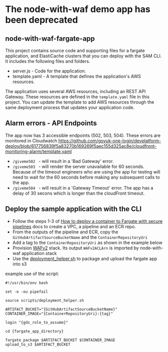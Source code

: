 # The node-with-waf demo app has been deprecated

## node-with-waf-fargate-app

This project contains source code and supporting files for a fargate application, and ElastiCache clusters that you can deploy with the SAM CLI. It includes the following files and folders.

- server.js - Code for the application.
- template.yaml - A template that defines the application's AWS resources.

The application uses several AWS resources, including an REST API Gateway.
These resources are defined in the `template.yaml` file in this project.
You can update the template to add AWS resources through the same deployment process that updates your application code.

## Alarm errors - API Endpoints

The app now has 3 accessible endpoints (502, 503, 504). These errors are monitored in Cloudwatch https://github.com/govuk-one-login/devplatform-deploy/blob/617756839f5a83270b169269f5aec155d325ac8e/cloudfront-monitoring-alarm/template.yaml
- ```/giveme502 ``` - will result in a 'Bad Gateway' error. 
- ```/giveme503 ``` - will render the server unavailable for 60 seconds. Because of the timeout engineers who are using the app for testing will need to wait for the 60 seconds before making any subsequent calls to the app. 
- ```/giveme504 ``` - will result in a 'Gateway Timeout' error. The app has a delay of 30 secons which is longer than the cloudFront timeout. 

## Deploy the sample application with the CLI

- Follow the steps 1-3 of [How to deploy a container to Fargate with secure pipelines][1] docs to create a VPC, a pipeline and an ECR repo.
- From the outputs of the pipeline and ECR, copy the `GitHubArtifactSourceBucketName` and the `ContainerRepositoryUri`
- Add a tag to the `ContainerRepositoryUri` as shown in the example below
- Provision [WAFv2][3] stack. Its output `WAFv2ACLArn` is imported by node-with-waf application stack
- Use the [deployment_helper.sh][2] to package and upload the fargate app into s3

example use of the script:
```
#!/usr/bin/env bash

set -e -ou pipefail

source scripts/deployment_helper.sh

ARTIFACT_BUCKET="{GitHubArtifactSourceBucketName}"
CONTAINER_IMAGE="{ContainerRepositoryUri}:{tag}"

login "{gds_role_to_assume}"

cd {fargate_app_directory}

fargate_package $ARTIFACT_BUCKET $CONTAINER_IMAGE
upload_to_s3 $ARTIFACT_BUCKET
```

[1]: https://govukverify.atlassian.net/wiki/spaces/PLAT/pages/3107258369/How+to+deploy+a+container+to+Fargate+with+secure+pipelines
[2]: /scripts/deployment_helper.sh
[3]: ./WAFv2/template.yaml

